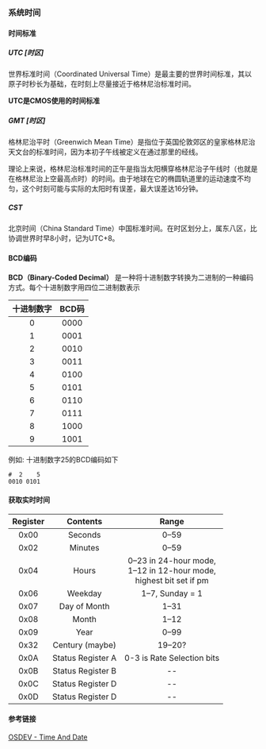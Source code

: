 ### 系统时间

#### 时间标准

##### UTC [时区]
世界标准时间（Coordinated Universal Time）是最主要的世界时间标准，其以原子时秒长为基础，在时刻上尽量接近于格林尼治标准时间。

**UTC是CMOS使用的时间标准**

##### GMT [时区]
格林尼治平时（Greenwich Mean Time）是指位于英国伦敦郊区的皇家格林尼治天文台的标准时间，因为本初子午线被定义在通过那里的经线。

理论上来说，格林尼治标准时间的正午是指当太阳横穿格林尼治子午线时（也就是在格林尼治上空最高点时）的时间。由于地球在它的椭圆轨道里的运动速度不均匀，这个时刻可能与实际的太阳时有误差，最大误差达16分钟。

##### CST
北京时间（China Standard Time）中国标准时间。在时区划分上，属东八区，比协调世界时早8小时，记为UTC+8。

#### BCD编码

**BCD（Binary-Coded Decimal）** 是一种将十进制数字转换为二进制的一种编码方式。每个十进制数字用四位二进制数表示

| 十进制数字 | BCD码 |
|:---:|:---:|
| 0 | 0000 |
| 1 | 0001 |
| 2 | 0010 |
| 3 | 0011 |
| 4 | 0100 |
| 5 | 0101 |
| 6 | 0110 |
| 7 | 0111 |
| 8 | 1000 |
| 9 | 1001 |

例如: 十进制数字25的BCD编码如下
```text
#  2    5
0010 0101
```

#### 获取实时时间

| Register | Contents | Range |
|:---:|:---:|:---:|
| 0x00 | Seconds | 0–59 |
| 0x02 | Minutes | 0–59 |
| 0x04 | Hours | 0–23 in 24-hour mode,<br/> 1–12 in 12-hour mode,<br/>highest bit set if pm |
 |0x06 | Weekday | 1–7, Sunday = 1 |
 |0x07 | Day of Month | 1–31 |
 |0x08 | Month | 1–12 |
 |0x09 | Year | 0–99 |
 |0x32 | Century (maybe) | 19–20? |
 |0x0A | Status Register A | 0-3 is Rate Selection bits |
 |0x0B | Status Register B | -- |
 |0x0C | Status Register D | -- |
 |0x0D | Status Register D | -- |

 #### 参考链接

 [OSDEV - Time And Date](https://wiki.osdev.org/Time_And_Date)